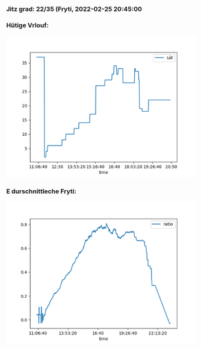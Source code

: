 ### Jitz grad: 22/35 (Fryti, 2022-02-25 20:45:00

### Hütige Vrlouf:
![Graph](Today.png)

### E durschnittleche Fryti:
![Graph](Fryti.png)